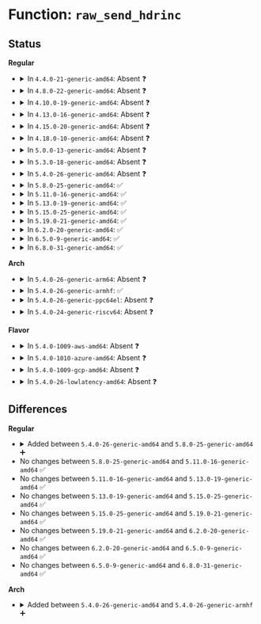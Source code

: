 # Function: <code>raw_send_hdrinc</code>

## Status
<b>Regular</b>
<ul>
<li>
<details>
<summary>In <code>4.4.0-21-generic-amd64</code>: Absent ❓</summary>

```json
{
  "name": "raw_send_hdrinc",
  "collision_type": "Unique Static",
  "inline_type": "Full",
  "funcs": [
    {
      "addr": 18446744071586730040,
      "name": "raw_send_hdrinc",
      "external": false,
      "loc": "net/ipv4/raw.c:338",
      "file": "net/ipv4/raw.c",
      "inline": "not declared, inlined",
      "caller_inline": [
        "net/ipv4/raw.c:raw_sendmsg"
      ],
      "caller_func": []
    }
  ],
  "symbols": []
}
```
</details>
</li>
<li>
<details>
<summary>In <code>4.8.0-22-generic-amd64</code>: Absent ❓</summary>

```json
{
  "name": "raw_send_hdrinc",
  "collision_type": "Unique Static",
  "inline_type": "Full",
  "funcs": [
    {
      "addr": 18446744071587178036,
      "name": "raw_send_hdrinc",
      "external": false,
      "loc": "net/ipv4/raw.c:340",
      "file": "net/ipv4/raw.c",
      "inline": "not declared, inlined",
      "caller_inline": [
        "net/ipv4/raw.c:raw_sendmsg"
      ],
      "caller_func": []
    }
  ],
  "symbols": []
}
```
</details>
</li>
<li>
<details>
<summary>In <code>4.10.0-19-generic-amd64</code>: Absent ❓</summary>

```json
{
  "name": "raw_send_hdrinc",
  "collision_type": "Unique Static",
  "inline_type": "Full",
  "funcs": [
    {
      "addr": 18446744071587378337,
      "name": "raw_send_hdrinc",
      "external": false,
      "loc": "net/ipv4/raw.c:342",
      "file": "net/ipv4/raw.c",
      "inline": "not declared, inlined",
      "caller_inline": [
        "net/ipv4/raw.c:raw_sendmsg"
      ],
      "caller_func": []
    }
  ],
  "symbols": []
}
```
</details>
</li>
<li>
<details>
<summary>In <code>4.13.0-16-generic-amd64</code>: Absent ❓</summary>

```json
{
  "name": "raw_send_hdrinc",
  "collision_type": "Unique Static",
  "inline_type": "Full",
  "funcs": [
    {
      "addr": 18446744071587512460,
      "name": "raw_send_hdrinc",
      "external": false,
      "loc": "net/ipv4/raw.c:342",
      "file": "net/ipv4/raw.c",
      "inline": "not declared, inlined",
      "caller_inline": [
        "net/ipv4/raw.c:raw_sendmsg"
      ],
      "caller_func": []
    }
  ],
  "symbols": []
}
```
</details>
</li>
<li>
<details>
<summary>In <code>4.15.0-20-generic-amd64</code>: Absent ❓</summary>

```json
{
  "name": "raw_send_hdrinc",
  "collision_type": "Unique Static",
  "inline_type": "Full",
  "funcs": [
    {
      "addr": 18446744071588035048,
      "name": "raw_send_hdrinc",
      "external": false,
      "loc": "net/ipv4/raw.c:348",
      "file": "net/ipv4/raw.c",
      "inline": "not declared, inlined",
      "caller_inline": [
        "net/ipv4/raw.c:raw_sendmsg"
      ],
      "caller_func": []
    }
  ],
  "symbols": []
}
```
</details>
</li>
<li>
<details>
<summary>In <code>4.18.0-10-generic-amd64</code>: Absent ❓</summary>

```json
{
  "name": "raw_send_hdrinc",
  "collision_type": "Unique Static",
  "inline_type": "Full",
  "funcs": [
    {
      "addr": 18446744071588385861,
      "name": "raw_send_hdrinc",
      "external": false,
      "loc": "net/ipv4/raw.c:348",
      "file": "net/ipv4/raw.c",
      "inline": "not declared, inlined",
      "caller_inline": [
        "net/ipv4/raw.c:raw_sendmsg"
      ],
      "caller_func": []
    }
  ],
  "symbols": []
}
```
</details>
</li>
<li>
<details>
<summary>In <code>5.0.0-13-generic-amd64</code>: Absent ❓</summary>

```json
{
  "name": "raw_send_hdrinc",
  "collision_type": "Unique Static",
  "inline_type": "Full",
  "funcs": [
    {
      "addr": 18446744071588577145,
      "name": "raw_send_hdrinc",
      "external": false,
      "loc": "net/ipv4/raw.c:347",
      "file": "net/ipv4/raw.c",
      "inline": "not declared, inlined",
      "caller_inline": [
        "net/ipv4/raw.c:raw_sendmsg"
      ],
      "caller_func": []
    }
  ],
  "symbols": []
}
```
</details>
</li>
<li>
<details>
<summary>In <code>5.3.0-18-generic-amd64</code>: Absent ❓</summary>

```json
{
  "name": "raw_send_hdrinc",
  "collision_type": "Unique Static",
  "inline_type": "Selective",
  "funcs": [
    {
      "addr": 18446744071588987360,
      "name": "raw_send_hdrinc",
      "external": false,
      "loc": "net/ipv4/raw.c:343",
      "file": "net/ipv4/raw.c",
      "inline": "not declared, inlined",
      "caller_inline": [],
      "caller_func": [
        "net/ipv4/raw.c:raw_sendmsg"
      ]
    }
  ],
  "symbols": [
    {
      "addr": 18446744071588987360,
      "name": "raw_send_hdrinc.isra.0",
      "section": ".text",
      "bind": "STB_LOCAL",
      "size": 1229
    }
  ]
}
```
</details>
</li>
<li>
<details>
<summary>In <code>5.4.0-26-generic-amd64</code>: Absent ❓</summary>

```json
{
  "name": "raw_send_hdrinc",
  "collision_type": "Unique Static",
  "inline_type": "Selective",
  "funcs": [
    {
      "addr": 18446744071589211280,
      "name": "raw_send_hdrinc",
      "external": false,
      "loc": "net/ipv4/raw.c:343",
      "file": "net/ipv4/raw.c",
      "inline": "not declared, inlined",
      "caller_inline": [],
      "caller_func": [
        "net/ipv4/raw.c:raw_sendmsg"
      ]
    }
  ],
  "symbols": [
    {
      "addr": 18446744071589211280,
      "name": "raw_send_hdrinc.isra.0",
      "section": ".text",
      "bind": "STB_LOCAL",
      "size": 1257
    }
  ]
}
```
</details>
</li>
<li>
<details>
<summary>In <code>5.8.0-25-generic-amd64</code>: ✅</summary>

```c
int raw_send_hdrinc(struct sock * sk, struct flowi4 * fl4, struct msghdr * msg, size_t length, struct rtable * * rtp, unsigned int flags, const struct sockcm_cookie * sockc)
```

```json
{
  "name": "raw_send_hdrinc",
  "collision_type": "Unique Static",
  "inline_type": "No",
  "funcs": [
    {
      "addr": 18446744071590184272,
      "name": "raw_send_hdrinc",
      "external": false,
      "loc": "net/ipv4/raw.c:343",
      "file": "net/ipv4/raw.c",
      "inline": "seen, unknown",
      "caller_inline": [],
      "caller_func": [
        "net/ipv4/raw.c:raw_sendmsg"
      ]
    }
  ],
  "symbols": [
    {
      "addr": 18446744071590184272,
      "name": "raw_send_hdrinc",
      "section": ".text",
      "bind": "STB_LOCAL",
      "size": 1295
    }
  ]
}
```
</details>
</li>
<li>
<details>
<summary>In <code>5.11.0-16-generic-amd64</code>: ✅</summary>

```c
int raw_send_hdrinc(struct sock * sk, struct flowi4 * fl4, struct msghdr * msg, size_t length, struct rtable * * rtp, unsigned int flags, const struct sockcm_cookie * sockc)
```

```json
{
  "name": "raw_send_hdrinc",
  "collision_type": "Unique Static",
  "inline_type": "No",
  "funcs": [
    {
      "addr": 18446744071590233440,
      "name": "raw_send_hdrinc",
      "external": false,
      "loc": "net/ipv4/raw.c:344",
      "file": "net/ipv4/raw.c",
      "inline": "seen, unknown",
      "caller_inline": [],
      "caller_func": [
        "net/ipv4/raw.c:raw_sendmsg"
      ]
    }
  ],
  "symbols": [
    {
      "addr": 18446744071590233440,
      "name": "raw_send_hdrinc",
      "section": ".text",
      "bind": "STB_LOCAL",
      "size": 1309
    }
  ]
}
```
</details>
</li>
<li>
<details>
<summary>In <code>5.13.0-19-generic-amd64</code>: ✅</summary>

```c
int raw_send_hdrinc(struct sock * sk, struct flowi4 * fl4, struct msghdr * msg, size_t length, struct rtable * * rtp, unsigned int flags, const struct sockcm_cookie * sockc)
```

```json
{
  "name": "raw_send_hdrinc",
  "collision_type": "Unique Static",
  "inline_type": "No",
  "funcs": [
    {
      "addr": 18446744071590147504,
      "name": "raw_send_hdrinc",
      "external": false,
      "loc": "net/ipv4/raw.c:344",
      "file": "net/ipv4/raw.c",
      "inline": "seen, unknown",
      "caller_inline": [],
      "caller_func": [
        "net/ipv4/raw.c:raw_sendmsg"
      ]
    }
  ],
  "symbols": [
    {
      "addr": 18446744071590147504,
      "name": "raw_send_hdrinc",
      "section": ".text",
      "bind": "STB_LOCAL",
      "size": 1340
    }
  ]
}
```
</details>
</li>
<li>
<details>
<summary>In <code>5.15.0-25-generic-amd64</code>: ✅</summary>

```c
int raw_send_hdrinc(struct sock * sk, struct flowi4 * fl4, struct msghdr * msg, size_t length, struct rtable * * rtp, unsigned int flags, const struct sockcm_cookie * sockc)
```

```json
{
  "name": "raw_send_hdrinc",
  "collision_type": "Unique Static",
  "inline_type": "No",
  "funcs": [
    {
      "addr": 18446744071590927824,
      "name": "raw_send_hdrinc",
      "external": false,
      "loc": "net/ipv4/raw.c:344",
      "file": "net/ipv4/raw.c",
      "inline": "seen, unknown",
      "caller_inline": [],
      "caller_func": [
        "net/ipv4/raw.c:raw_sendmsg"
      ]
    }
  ],
  "symbols": [
    {
      "addr": 18446744071590927824,
      "name": "raw_send_hdrinc",
      "section": ".text",
      "bind": "STB_LOCAL",
      "size": 1398
    }
  ]
}
```
</details>
</li>
<li>
<details>
<summary>In <code>5.19.0-21-generic-amd64</code>: ✅</summary>

```c
int raw_send_hdrinc(struct sock * sk, struct flowi4 * fl4, struct msghdr * msg, size_t length, struct rtable * * rtp, unsigned int flags, const struct sockcm_cookie * sockc)
```

```json
{
  "name": "raw_send_hdrinc",
  "collision_type": "Unique Static",
  "inline_type": "No",
  "funcs": [
    {
      "addr": 18446744071592568576,
      "name": "raw_send_hdrinc",
      "external": false,
      "loc": "net/ipv4/raw.c:316",
      "file": "net/ipv4/raw.c",
      "inline": "seen, unknown",
      "caller_inline": [],
      "caller_func": [
        "net/ipv4/raw.c:raw_sendmsg"
      ]
    }
  ],
  "symbols": [
    {
      "addr": 18446744071592568576,
      "name": "raw_send_hdrinc",
      "section": ".text",
      "bind": "STB_LOCAL",
      "size": 1430
    }
  ]
}
```
</details>
</li>
<li>
<details>
<summary>In <code>6.2.0-20-generic-amd64</code>: ✅</summary>

```c
int raw_send_hdrinc(struct sock * sk, struct flowi4 * fl4, struct msghdr * msg, size_t length, struct rtable * * rtp, unsigned int flags, const struct sockcm_cookie * sockc)
```

```json
{
  "name": "raw_send_hdrinc",
  "collision_type": "Unique Static",
  "inline_type": "No",
  "funcs": [
    {
      "addr": 18446744071594430128,
      "name": "raw_send_hdrinc",
      "external": false,
      "loc": "net/ipv4/raw.c:316",
      "file": "net/ipv4/raw.c",
      "inline": "seen, unknown",
      "caller_inline": [],
      "caller_func": [
        "net/ipv4/raw.c:raw_sendmsg"
      ]
    }
  ],
  "symbols": [
    {
      "addr": 18446744071594430128,
      "name": "raw_send_hdrinc",
      "section": ".text",
      "bind": "STB_LOCAL",
      "size": 1445
    }
  ]
}
```
</details>
</li>
<li>
<details>
<summary>In <code>6.5.0-9-generic-amd64</code>: ✅</summary>

```c
int raw_send_hdrinc(struct sock * sk, struct flowi4 * fl4, struct msghdr * msg, size_t length, struct rtable * * rtp, unsigned int flags, const struct sockcm_cookie * sockc)
```

```json
{
  "name": "raw_send_hdrinc",
  "collision_type": "Unique Static",
  "inline_type": "No",
  "funcs": [
    {
      "addr": 18446744071594819840,
      "name": "raw_send_hdrinc",
      "external": false,
      "loc": "net/ipv4/raw.c:317",
      "file": "net/ipv4/raw.c",
      "inline": "seen, unknown",
      "caller_inline": [],
      "caller_func": [
        "net/ipv4/raw.c:raw_sendmsg"
      ]
    }
  ],
  "symbols": [
    {
      "addr": 18446744071594819840,
      "name": "raw_send_hdrinc",
      "section": ".text",
      "bind": "STB_LOCAL",
      "size": 1443
    }
  ]
}
```
</details>
</li>
<li>
<details>
<summary>In <code>6.8.0-31-generic-amd64</code>: ✅</summary>

```c
int raw_send_hdrinc(struct sock * sk, struct flowi4 * fl4, struct msghdr * msg, size_t length, struct rtable * * rtp, unsigned int flags, const struct sockcm_cookie * sockc)
```

```json
{
  "name": "raw_send_hdrinc",
  "collision_type": "Unique Static",
  "inline_type": "No",
  "funcs": [
    {
      "addr": 18446744071595631152,
      "name": "raw_send_hdrinc",
      "external": false,
      "loc": "net/ipv4/raw.c:319",
      "file": "net/ipv4/raw.c",
      "inline": "seen, unknown",
      "caller_inline": [],
      "caller_func": [
        "net/ipv4/raw.c:raw_sendmsg"
      ]
    }
  ],
  "symbols": [
    {
      "addr": 18446744071595631152,
      "name": "raw_send_hdrinc",
      "section": ".text",
      "bind": "STB_LOCAL",
      "size": 1442
    }
  ]
}
```
</details>
</li>
</ul>
<b>Arch</b>
<ul>
<li>
<details>
<summary>In <code>5.4.0-26-generic-arm64</code>: Absent ❓</summary>

```json
{
  "name": "raw_send_hdrinc",
  "collision_type": "Unique Static",
  "inline_type": "Selective",
  "funcs": [
    {
      "addr": 18446603336502835848,
      "name": "raw_send_hdrinc",
      "external": false,
      "loc": "net/ipv4/raw.c:343",
      "file": "net/ipv4/raw.c",
      "inline": "not declared, inlined",
      "caller_inline": [],
      "caller_func": [
        "net/ipv4/raw.c:raw_sendmsg"
      ]
    }
  ],
  "symbols": [
    {
      "addr": 18446603336502835848,
      "name": "raw_send_hdrinc.isra.0",
      "section": ".text",
      "bind": "STB_LOCAL",
      "size": 1148
    }
  ]
}
```
</details>
</li>
<li>
<details>
<summary>In <code>5.4.0-26-generic-armhf</code>: ✅</summary>

```c
int raw_send_hdrinc(struct sock * sk, struct flowi4 * fl4, struct msghdr * msg, size_t length, struct rtable * * rtp, unsigned int flags, const struct sockcm_cookie * sockc)
```

```json
{
  "name": "raw_send_hdrinc",
  "collision_type": "Unique Static",
  "inline_type": "No",
  "funcs": [
    {
      "addr": 3235534992,
      "name": "raw_send_hdrinc",
      "external": false,
      "loc": "net/ipv4/raw.c:343",
      "file": "net/ipv4/raw.c",
      "inline": "seen, unknown",
      "caller_inline": [],
      "caller_func": [
        "net/ipv4/raw.c:raw_sendmsg"
      ]
    }
  ],
  "symbols": [
    {
      "addr": 3235534992,
      "name": "raw_send_hdrinc",
      "section": ".text",
      "bind": "STB_LOCAL",
      "size": 1236
    }
  ]
}
```
</details>
</li>
<li>
<details>
<summary>In <code>5.4.0-26-generic-ppc64el</code>: Absent ❓</summary>

```json
{
  "name": "raw_send_hdrinc",
  "collision_type": "Unique Static",
  "inline_type": "Selective",
  "funcs": [
    {
      "addr": 13835058055296485808,
      "name": "raw_send_hdrinc",
      "external": false,
      "loc": "net/ipv4/raw.c:343",
      "file": "net/ipv4/raw.c",
      "inline": "not declared, inlined",
      "caller_inline": [],
      "caller_func": [
        "net/ipv4/raw.c:raw_sendmsg"
      ]
    }
  ],
  "symbols": [
    {
      "addr": 13835058055296485808,
      "name": "raw_send_hdrinc.isra.0",
      "section": ".text",
      "bind": "STB_LOCAL",
      "size": 1500
    }
  ]
}
```
</details>
</li>
<li>
<details>
<summary>In <code>5.4.0-24-generic-riscv64</code>: Absent ❓</summary>

```json
{
  "name": "raw_send_hdrinc",
  "collision_type": "Unique Static",
  "inline_type": "Selective",
  "funcs": [
    {
      "addr": 18446743936278945568,
      "name": "raw_send_hdrinc",
      "external": false,
      "loc": "net/ipv4/raw.c:343",
      "file": "net/ipv4/raw.c",
      "inline": "not declared, inlined",
      "caller_inline": [],
      "caller_func": [
        "net/ipv4/raw.c:raw_sendmsg"
      ]
    }
  ],
  "symbols": [
    {
      "addr": 18446743936278945568,
      "name": "raw_send_hdrinc.isra.0",
      "section": ".text",
      "bind": "STB_LOCAL",
      "size": 912
    }
  ]
}
```
</details>
</li>
</ul>
<b>Flavor</b>
<ul>
<li>
<details>
<summary>In <code>5.4.0-1009-aws-amd64</code>: Absent ❓</summary>

```json
{
  "name": "raw_send_hdrinc",
  "collision_type": "Unique Static",
  "inline_type": "Selective",
  "funcs": [
    {
      "addr": 18446744071588817664,
      "name": "raw_send_hdrinc",
      "external": false,
      "loc": "net/ipv4/raw.c:343",
      "file": "net/ipv4/raw.c",
      "inline": "not declared, inlined",
      "caller_inline": [],
      "caller_func": [
        "net/ipv4/raw.c:raw_sendmsg"
      ]
    }
  ],
  "symbols": [
    {
      "addr": 18446744071588817664,
      "name": "raw_send_hdrinc.isra.0",
      "section": ".text",
      "bind": "STB_LOCAL",
      "size": 1257
    }
  ]
}
```
</details>
</li>
<li>
<details>
<summary>In <code>5.4.0-1010-azure-amd64</code>: Absent ❓</summary>

```json
{
  "name": "raw_send_hdrinc",
  "collision_type": "Unique Static",
  "inline_type": "Selective",
  "funcs": [
    {
      "addr": 18446744071588529600,
      "name": "raw_send_hdrinc",
      "external": false,
      "loc": "net/ipv4/raw.c:343",
      "file": "net/ipv4/raw.c",
      "inline": "not declared, inlined",
      "caller_inline": [],
      "caller_func": [
        "net/ipv4/raw.c:raw_sendmsg"
      ]
    }
  ],
  "symbols": [
    {
      "addr": 18446744071588529600,
      "name": "raw_send_hdrinc.isra.0",
      "section": ".text",
      "bind": "STB_LOCAL",
      "size": 1257
    }
  ]
}
```
</details>
</li>
<li>
<details>
<summary>In <code>5.4.0-1009-gcp-amd64</code>: Absent ❓</summary>

```json
{
  "name": "raw_send_hdrinc",
  "collision_type": "Unique Static",
  "inline_type": "Selective",
  "funcs": [
    {
      "addr": 18446744071589253840,
      "name": "raw_send_hdrinc",
      "external": false,
      "loc": "net/ipv4/raw.c:343",
      "file": "net/ipv4/raw.c",
      "inline": "not declared, inlined",
      "caller_inline": [],
      "caller_func": [
        "net/ipv4/raw.c:raw_sendmsg"
      ]
    }
  ],
  "symbols": [
    {
      "addr": 18446744071589253840,
      "name": "raw_send_hdrinc.isra.0",
      "section": ".text",
      "bind": "STB_LOCAL",
      "size": 1257
    }
  ]
}
```
</details>
</li>
<li>
<details>
<summary>In <code>5.4.0-26-lowlatency-amd64</code>: Absent ❓</summary>

```json
{
  "name": "raw_send_hdrinc",
  "collision_type": "Unique Static",
  "inline_type": "Selective",
  "funcs": [
    {
      "addr": 18446744071589294512,
      "name": "raw_send_hdrinc",
      "external": false,
      "loc": "net/ipv4/raw.c:343",
      "file": "net/ipv4/raw.c",
      "inline": "not declared, inlined",
      "caller_inline": [],
      "caller_func": [
        "net/ipv4/raw.c:raw_sendmsg"
      ]
    }
  ],
  "symbols": [
    {
      "addr": 18446744071589294512,
      "name": "raw_send_hdrinc.isra.0",
      "section": ".text",
      "bind": "STB_LOCAL",
      "size": 1276
    }
  ]
}
```
</details>
</li>
</ul>

## Differences
<b>Regular</b>
<ul>
<li>
<details>
<summary>Added between <code>5.4.0-26-generic-amd64</code> and <code>5.8.0-25-generic-amd64</code> ➕</summary>

```c
int raw_send_hdrinc(struct sock * sk, struct flowi4 * fl4, struct msghdr * msg, size_t length, struct rtable * * rtp, unsigned int flags, const struct sockcm_cookie * sockc)
```
</details>
</li>
<li>
No changes between <code>5.8.0-25-generic-amd64</code> and <code>5.11.0-16-generic-amd64</code> ✅
</li>
<li>
No changes between <code>5.11.0-16-generic-amd64</code> and <code>5.13.0-19-generic-amd64</code> ✅
</li>
<li>
No changes between <code>5.13.0-19-generic-amd64</code> and <code>5.15.0-25-generic-amd64</code> ✅
</li>
<li>
No changes between <code>5.15.0-25-generic-amd64</code> and <code>5.19.0-21-generic-amd64</code> ✅
</li>
<li>
No changes between <code>5.19.0-21-generic-amd64</code> and <code>6.2.0-20-generic-amd64</code> ✅
</li>
<li>
No changes between <code>6.2.0-20-generic-amd64</code> and <code>6.5.0-9-generic-amd64</code> ✅
</li>
<li>
No changes between <code>6.5.0-9-generic-amd64</code> and <code>6.8.0-31-generic-amd64</code> ✅
</li>
</ul>
<b>Arch</b>
<ul>
<li>
<details>
<summary>Added between <code>5.4.0-26-generic-amd64</code> and <code>5.4.0-26-generic-armhf</code> ➕</summary>

```c
int raw_send_hdrinc(struct sock * sk, struct flowi4 * fl4, struct msghdr * msg, size_t length, struct rtable * * rtp, unsigned int flags, const struct sockcm_cookie * sockc)
```
</details>
</li>
</ul>
